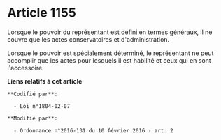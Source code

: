 # Article 1155

Lorsque le pouvoir du représentant est défini en termes généraux, il ne couvre que les actes conservatoires et
d'administration. 

Lorsque le pouvoir est spécialement déterminé, le représentant ne peut accomplir que les actes pour lesquels il est habilité
et ceux qui en sont l'accessoire.

**Liens relatifs à cet article**

	**Codifié par**:

	  - Loi n°1804-02-07

	**Modifié par**:

	  - Ordonnance n°2016-131 du 10 février 2016 - art. 2
